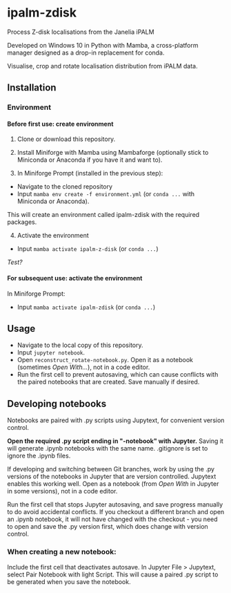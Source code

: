 # ipalm-zdisk
Process Z-disk localisations from the Janelia iPALM

Developed on Windows 10 in Python with Mamba, a cross-platform manager designed as a drop-in replacement for conda.

Visualise, crop and rotate localisation distribution from iPALM data.

## Installation

### Environment

#### Before first use: create environment

1. Clone or download this repository.

2. Install Miniforge with Mamba using Mambaforge (optionally stick to Miniconda or Anaconda if you have it and want to).

3. In Miniforge Prompt (installed in the previous step):

  * Navigate to the cloned repository
  * Input `mamba env create -f environment.yml` (or `conda ...` with Miniconda or Anaconda).

This will create an environment called ipalm-zdisk with the required packages.

4. Activate the environment

  * Input `mamba activate ipalm-z-disk` (or `conda ...`)

*Test?*

#### For subsequent use: activate the environment

In Miniforge Prompt:

* Input `mamba activate ipalm-zdisk` (or `conda ...`)

## Usage

* Navigate to the local copy of this repository.
* Input `jupyter notebook`.
* Open `reconstruct_rotate-notebook.py`. Open it as a notebook (sometimes *Open With...*), not in a code editor.
* Run the first cell to prevent autosaving, which can cause conflicts with the paired notebooks that are created. Save manually if desired.

## Developing notebooks

Notebooks are paired with .py scripts using Jupytext, for convenient version control.

**Open the required .py script ending in "-notebook" with Jupyter.**
Saving it will generate .ipynb notebooks with the same name. .gitignore is set to ignore the .ipynb files.

If developing and switching between Git branches, work by using the .py versions of the notebooks in Jupyter that are version controlled. Jupytext enables this working well. Open as a notebook (from *Open With* in Jupyter in some versions), not in a code editor. 

Run the first cell that stops Jupyter autosaving, and save progress manually to do avoid accidental conflicts. If you checkout a different branch and open an .ipynb notebook, it will not have changed with the checkout - you need to open and save the .py version first, which does change with version control.

### When creating a new notebook:
Include the first cell that deactivates autosave.
In Jupyter File > Jupytext, select Pair Notebook with light Script. This will cause a paired .py script to be generated when you save the notebook.
